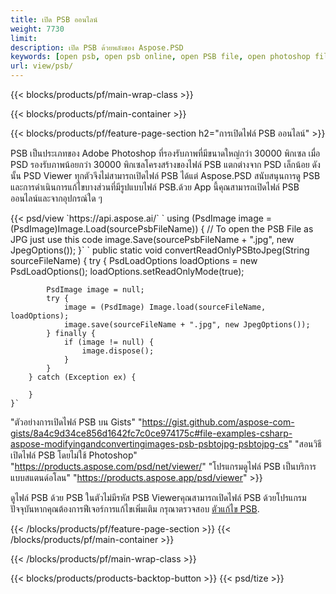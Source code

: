 ```yaml
---
title: เปิด PSB ออนไลน์
weight: 7730
limit: 
description: เปิด PSB ด้วยพลังของ Aspose.PSD
keywords: [open psb, open psb online, open PSB file, open photoshop file, preview psb]
url: view/psb/
---
```


{{< blocks/products/pf/main-wrap-class >}}

{{< blocks/products/pf/main-container >}}

{{< blocks/products/pf/feature-page-section h2="การเปิดไฟล์ PSB ออนไลน์" >}}
<p>PSB เป็นประเภทของ Adobe Photoshop ที่รองรับภาพที่มีขนาดใหญ่กว่า 30000 พิกเซล เมื่อ PSD รองรับภาพน้อยกว่า 30000 พิกเซลโครงสร้างของไฟล์ PSB แตกต่างจาก PSD เล็กน้อย ดังนั้น PSD Viewer ทุกตัวจึงไม่สามารถเปิดไฟล์ PSB ได้แต่ Aspose.PSD สนับสนุนการดู PSB และการดำเนินการแก้ไขบางส่วนที่มีรูปแบบไฟล์ PSB.ด้วย App นี้คุณสามารถเปิดไฟล์ PSB ออนไลน์และจากอุปกรณ์ใด ๆ</p>
{{< psd/view `https://api.aspose.ai/` 
`    using (PsdImage image = (PsdImage)Image.Load(sourcePsbFileName))
    {
	    // To open the PSB File as JPG just use this code
        image.Save(sourcePsbFileName + ".jpg",  new JpegOptions());
    }`  `    public static void convertReadOnlyPSBtoJpeg(String sourceFileName) {
        try {
            PsdLoadOptions loadOptions = new PsdLoadOptions();
            loadOptions.setReadOnlyMode(true);
            
            PsdImage image = null;
            try {
                image = (PsdImage) Image.load(sourceFileName, loadOptions);
                image.save(sourceFileName + ".jpg", new JpegOptions());
            } finally {
                if (image != null) {
                    image.dispose();
                }
            }
        } catch (Exception ex) {

        }
    }` 
"ตัวอย่างการเปิดไฟล์ PSB บน Gists" "https://gist.github.com/aspose-com-gists/8a4c9d34ce856d1642fc7c0ce974175c#file-examples-csharp-aspose-modifyingandconvertingimages-psb-psbtojpg-psbtojpg-cs" 
"สอนวิธีเปิดไฟล์ PSB โดยไม่ใช้ Photoshop" "https://products.aspose.com/psd/net/viewer/" 
"โปรแกรมดูไฟล์ PSB เป็นบริการแบบสแตนด์อโลน" "https://products.aspose.app/psd/viewer" >}}
<p>ดูไฟล์ PSB ด้วย PSB ในตัวไม่มีรหัส PSB Viewerคุณสามารถเปิดไฟล์ PSB ด้วยโปรแกรมปัจจุบันหากคุณต้องการฟีเจอร์การแก้ไขเพิ่มเติม กรุณาตรวจสอบ <a href="https://products.aspose.app/psd/template-editor">ตัวแก้ไข PSB</a>.</p>
{{< /blocks/products/pf/feature-page-section >}}
{{< /blocks/products/pf/main-container >}}


{{< /blocks/products/pf/main-wrap-class >}}

{{< blocks/products/products-backtop-button >}}
{{< psd/tize >}}
